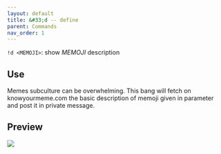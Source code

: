 ```yaml
---
layout: default
title: &#33;d -- define
parent: Commands
nav_order: 1
---
```


`!d <MEMOJI>`: show *MEMOJI* description 

## Use

Memes subculture can be overwhelming. This bang will fetch on knowyourmeme.com the basic 
description of memoji given in parameter and post it in private message.

## Preview

![](https://i.imgur.com/Qs0BY1L.png)

